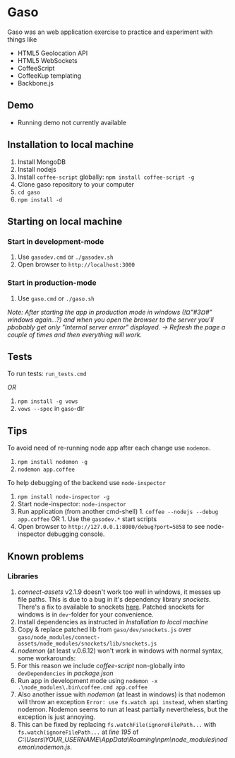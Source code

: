 # Gaso

Gaso was an web application exercise to practice and experiment with things like

* HTML5 Geolocation API
* HTML5 WebSockets
* CoffeeScript
* CoffeeKup templating
* Backbone.js

## Demo
* Running demo not currently available


## Installation to local machine
1. Install MongoDB
1. Install nodejs
1. Install `coffee-script` globally: `npm install coffee-script -g`
1. Clone gaso repository to your computer
1. `cd gaso`
1. `npm install -d`


## Starting on local machine

### Start in development-mode
1. Use `gasodev.cmd` or `./gasodev.sh`
1. Open browser to `http://localhost:3000`


### Start in production-mode
1. Use `gaso.cmd` or `./gaso.sh`

_Note: After starting the app in production mode in windows (!¤"#3¤#" windows again...?) and when you open the browser to the server you'll pbobably get only "Internal server errror" displayed. -> Refresh the page a couple of times and then everything will work._


## Tests

To run tests:
`run_tests.cmd`

_OR_

1. `npm install -g vows`
1. `vows --spec` in `gaso`-dir


## Tips

To avoid need of re-running node app after each change use `nodemon`.

  1. `npm install nodemon -g`
  1. `nodemon app.coffee`

To help debugging of the backend use `node-inspector`
  1. `npm install node-inspector -g`
  1. Start node-inspector: `node-inspector`
  1. Run application (from another cmd-shell)
    1. `coffee --nodejs --debug app.coffee` OR
    1. Use the `gasodev.*` start scripts
  1. Open browser to `http://127.0.0.1:8080/debug?port=5858` to see node-inspector debugging console.

## Known problems

### Libraries
1. _connect-assets_ v2.1.9 doesn't work too well in windows, it messes up file paths. This is due to a bug in it's dependency library _snockets_. There's a fix to available to snockets [here](https://github.com/TrevorBurnham/snockets/pull/9/files#diff-0). Patched snockets for windows is in `dev`-folder for your convenience.
  1. Install dependencies as instructed in _Installation to local machine_
  1. Copy & replace patched lib from `gaso/dev/snockets.js` over `gaso/node_modules/connect-assets/node_modules/snockets/lib/snockets.js`
1. _nodemon_ (at least v.0.6.12) won't work in windows with normal syntax, some workarounds:
  1. For this reason we include _coffee-script_ non-globally into `devDependencies` in _package.json_
  1. Run app in development mode using `nodemon -x .\node_modules\.bin\coffee.cmd app.coffee`
1. Also another issue with _nodemon_ (at least in windows) is that nodemon will throw an exception `Error: use fs.watch api instead`, when starting nodemon. Nodemon seems to run at least partially nevertheless, but the exception is just annoying.
  1. This can be fixed by replacing `fs.watchFile(ignoreFilePath...` with `fs.watch(ignoreFilePath...` at _line 195_ of _C:\Users\YOUR_USERNAME\AppData\Roaming\npm\node_modules\nodemon\nodemon.js_.


[demo]: http://gaso.kilke.net
